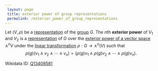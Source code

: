 ```yaml
---
 layout: page
 title: exterior power of group representations
 permalink: /exterior_power_of_group_representations
---
```

Let $(V,\rho)$ be a [representation](https://defsmath.github.io/DefsMath/group_representation) of the [group](https://defsmath.github.io/DefsMath/group) $G$. The $n$th **exterior power** of $V_1$ and $V_2$ is a [representation](https://defsmath.github.io/DefsMath/#####################representation) of $G$ over the [exterior power of a vector space](https://defsmath.github.io/DefsMath/exterior_power_of_a_vector_space) $\wedge^nV$ under the [linear transformation](https://defsmath.github.io/DefsMath/linear_transformation) $\rho:G\to \wedge^n(V)$ such that $$\rho(g)(v_1\wedge v_2\wedge \cdots \wedge v_n) = (\rho(g)v_1\wedge \rho(g)v_2\wedge\cdots\wedge\rho(g)v_n).$$

Wikidata ID: [Q13408581](https://www.wikidata.org/wiki/Q13408581)